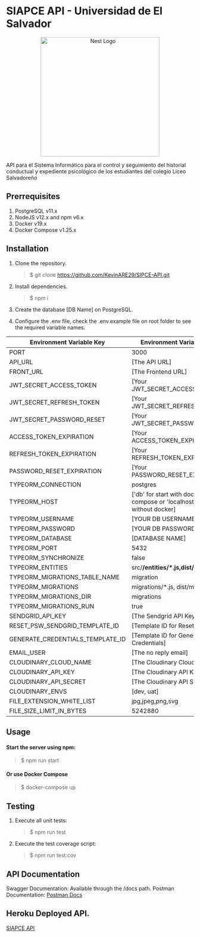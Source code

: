 # SIAPCE API - Universidad de El Salvador

<div align="center">
  <a href="http://nestjs.com/" target="blank"><img src="https://nestjs.com/img/logo_text.svg" width="320" alt="Nest Logo" /></a>
</div>

API para el Sistema Informático para el control y seguimiento del historial conductual y expediente psicológico de los estudiantes del colegio Liceo Salvadoreño

## Prerrequisites

1. PostgreSQL v11.x
2. NodeJS v12.x and npm v6.x
3. Docker v19.x
4. Docker Compose v1.25.x

## Installation

1. Clone the repository.
   > \$ git clone https://github.com/KevinARE29/SIPCE-API.git
2. Install dependencies.
   > \$ npm i
3. Create the database [DB Name] on PostgreSQL.

4. Configure the .env file, check the .env.example file on root folder to see the required variable names.

<center>

| Environment Variable Key         | Environment Variable Value                                                   |
| -------------------------------- | ---------------------------------------------------------------------------- |
| PORT                             | 3000                                                                         |
| API_URL                          | [The API URL]                                                                |
| FRONT_URL                        | [The Frontend URL]                                                           |
| JWT_SECRET_ACCESS_TOKEN          | [Your JWT_SECRET_ACCESS_TOKEN]                                               |
| JWT_SECRET_REFRESH_TOKEN         | [Your JWT_SECRET_REFRESH_TOKEN]                                              |
| JWT_SECRET_PASSWORD_RESET        | [Your JWT_SECRET_PASSWORD_RESET]                                             |
| ACCESS_TOKEN_EXPIRATION          | [Your ACCESS_TOKEN_EXPIRATION]                                               |
| REFRESH_TOKEN_EXPIRATION         | [Your REFRESH_TOKEN_EXPIRATION]                                              |
| PASSWORD_RESET_EXPIRATION        | [Your PASSWORD_RESET_EXPIRATION]                                             |
| TYPEORM_CONNECTION               | postgres                                                                     |
| TYPEORM_HOST                     | ['db' for start with docker-compose or 'localhost' for start without docker] |
| TYPEORM_USERNAME                 | [YOUR DB USERNAME]                                                           |
| TYPEORM_PASSWORD                 | [YOUR DB PASSWORD]                                                           |
| TYPEORM_DATABASE                 | [DATABASE NAME]                                                              |
| TYPEORM_PORT                     | 5432                                                                         |
| TYPEORM_SYNCHRONIZE              | false                                                                        |
| TYPEORM_ENTITIES                 | src/**/entities/\*.js,dist/**/entities/\*.js                                 |
| TYPEORM_MIGRATIONS_TABLE_NAME    | migration                                                                    |
| TYPEORM_MIGRATIONS               | migrations/\*.js, dist/migrations/\_.js                                      |
| TYPEORM_MIGRATIONS_DIR           | migrations                                                                   |
| TYPEORM_MIGRATIONS_RUN           | true                                                                         |
| SENDGRID_API_KEY                 | [The Sendgrid API Key]                                                       |
| RESET_PSW_SENDGRID_TEMPLATE_ID   | [Template ID for Reset Password]                                             |
| GENERATE_CREDENTIALS_TEMPLATE_ID | [Template ID for Generate User Credentials]                                  |
| EMAIL_USER                       | [The no reply email]                                                         |
| CLOUDINARY_CLOUD_NAME            | [The Cloudinary Cloud Name]                                                  |
| CLOUDINARY_API_KEY               | [The Cloudinary API KEY]                                                     |
| CLOUDINARY_API_SECRET            | [The Cloudinary API SECRET]                                                  |
| CLOUDINARY_ENVS                  | [dev, uat]                                                                   |
| FILE_EXTENSION_WHITE_LIST        | jpg,jpeg,png,svg                                                             |
| FILE_SIZE_LIMIT_IN_BYTES         | 5242880                                                                      |

</center>

## Usage

#### Start the server using npm:

> \$ npm run start

#### Or use Docker Compose

> \$ docker-compose up

## Testing

1. Execute all unit tests:

   > \$ npm run test

2. Execute the test coverage script:
   > \$ npm run test:cov

## API Documentation

Swagger Documentation: Available through the /docs path.
Postman Documentation: [Postman Docs](https://documenter.getpostman.com/view/11301441/SzmmUEd3)

## Heroku Deployed API.

[SIAPCE API](https://dev-sipce-api.herokuapp.com/docs/)
